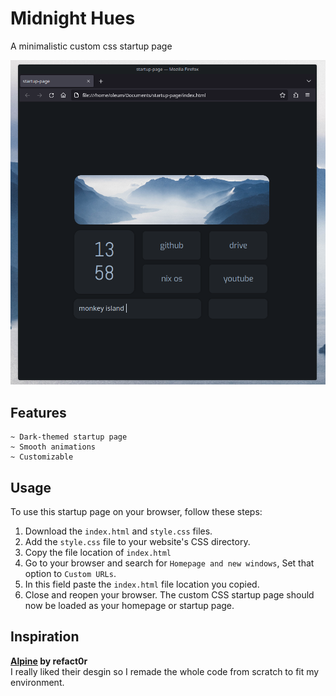 # Midnight Hues
A minimalistic custom css startup page 
<p><img algin="center" src="https://github.com/oleum0/midnight-hues/blob/c7ac5e25ce14babac2ad7e4d3bc6b4e065fa3e7d/preview/previewImg1.png"></p>

## Features
    ~ Dark-themed startup page
    ~ Smooth animations
    ~ Customizable 
    
## Usage
To use this startup page on your browser, follow these steps:
 
1. Download the `index.html` and `style.css` files.
2. Add the `style.css` file to your website's CSS directory.
3. Copy the file location of `index.html`
4. Go to your browser and search for `Homepage and new windows`, Set that option to `Custom URLs`.
5. In this field paste the `index.html` file location you copied.
6. Close and reopen your browser. The custom CSS startup page should now be loaded as your homepage or startup page.

## Inspiration
**[Alpine](https://github.com/refact0r/alpine) by refact0r**</br>
I really liked their desgin so I remade the whole code from scratch to fit my environment.
